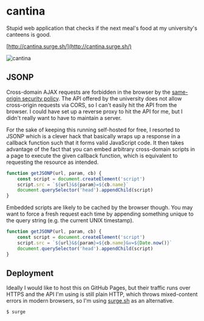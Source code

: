 # cantina

Stupid web application that checks if the next meal's food at my university's canteens is good.

[http://cantina.surge.sh/](http://cantina.surge.sh/)

![cantina](http://i.imgur.com/nOzZbIq.png)

## JSONP

Cross-domain AJAX requests are forbidden in the browser by the [same-origin security policy](https://en.wikipedia.org/wiki/Same-origin_policy). The API offered by the university does not allow cross-origin requests via CORS, so I can't easily hit the API from the browser. I could have set up a reverse proxy to hit the API for me, but I didn't really want to have to maintain a server.

For the sake of keeping this running self-hosted for free, I resorted to JSONP which is a clever hack that basically wraps up a response in a callback function such that it forms valid JavaScript code. It then takes advantage of the fact that you can embed arbitrary cross-domain scripts in a page to execute the given callback function, which is equivalent to requesting the resource as intended.

```javascript
function getJSONP(url, param, cb) {
    const script = document.createElement('script')
    script.src = `${url}&${param}=${cb.name}`
    document.querySelector('head').appendChild(script)
}
```

Embedded scripts are likely to be cached by the browser though. You may want to force a fresh request each time by appending something unique to the query string (e.g. the current UNIX timestamp).

```javascript
function getJSONP(url, param, cb) {
    const script = document.createElement('script')
    script.src = `${url}&${param}=${cb.name}&v=${Date.now()}`
    document.querySelector('head').appendChild(script)
}
```

## Deployment

Ideally I would like to host this on GitHub Pages, but their traffic runs over HTTPS and the API I'm using is still plain HTTP, which throws mixed-content errors in modern browsers, so I'm using [surge.sh](https://surge.sh) as an alternative.

```
$ surge
```

